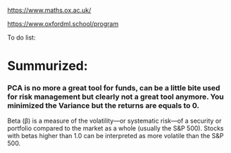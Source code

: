 
https://www.maths.ox.ac.uk/


https://www.oxfordml.school/program


To do list: 



# Summurized: 

### PCA is no more a great tool for funds, can be a little bite used for risk management but clearly not a great tool anymore. You minimized the Variance but the returns are equals to 0. 


Beta (β) is a measure of the volatility—or systematic risk—of a security or portfolio compared to the market as a whole (usually the S&P 500). Stocks with betas higher than 1.0 can be interpreted as more volatile than the S&P 500.
